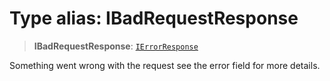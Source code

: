 # Type alias: IBadRequestResponse

> **IBadRequestResponse**: [`IErrorResponse`](IErrorResponse.md)

Something went wrong with the request see the error field for more details.
